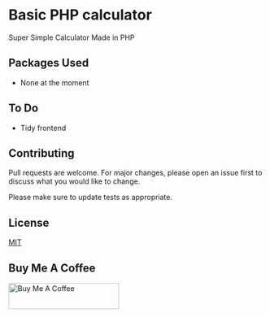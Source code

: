 # Basic PHP calculator
Super Simple Calculator Made in PHP 

## Packages Used
 - None at the moment

## To Do
 - Tidy frontend

## Contributing
Pull requests are welcome. For major changes, please open an issue first to discuss what you would like to change.

Please make sure to update tests as appropriate.

## License
[MIT](https://choosealicense.com/licenses/mit/)

## Buy Me A Coffee
<a href="https://www.buymeacoffee.com/dantenincevic" target="_blank"><img src="https://cdn.buymeacoffee.com/buttons/default-orange.png" alt="Buy Me A Coffee" style="height: 51px !important;width: 217px !important;" ></a>
